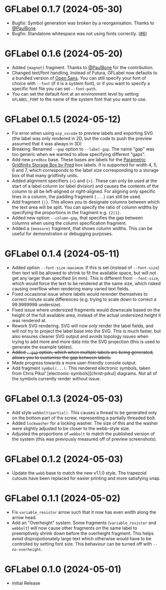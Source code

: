 # GFLabel 0.1.7 (2024-05-30)

- Bugfix: Symbol generation was broken by a reorganisation. Thanks to [@PaulBone](https://github.com/PaulBone).
- Bugfix: Standalone whitespace was not using fonts correctly. ([#6](https://github.com/ndevenish/gflabel/issues/6))

# GFLabel 0.1.6 (2024-05-20)

- Added `{magnet}` fragment. Thanks to [@PaulBone](https://github.com/PaulBone)
  for the contribution.
- Changed text/font handling. Instead of Futura, GFLabel now defaults to a
  bundled version of [Open Sans][opensans]. You can still specify your
  font of choice with `--font` (if it is a system font), or if you want to
  specify a specific font file you can set `--font-path`.
- You can set the default font at an environment level by setting `GFLABEL_FONT`
  to the name of the system font that you want to use.

[opensans]: https://github.com/googlefonts/opensans

# GFLabel 0.1.5 (2024-05-12)

- Fix error when using `ocp_vscode` to preview labels and exporting SVG (the
  label was only rendered in 2D, but the code to push the preview assumed that
  it was always in 3D)
- Breaking: Renamed `--gap` option to `--label-gap`. The name "gap" was too
  generic when we wanted to allow specifying different "gaps".
- Add new `predbox` base. These bases are labels for the [Parametric Gridfinity Storage Box by Pred][predbox]
  box labels. It is supported for width 4, 5, 6 and 7, which corresponds to the
  label size corresponding to a storage box of that many gridfinity units.
- Added alignment specifiers `{<}` and `{>}`. These can only be used at the
  start of a label column (or label division) and causes the contents of the
  column to all be left-aligned or right-aligned. For aligning only specific
  lines in a column, the padding fragment `{...}` can still be used.
- Add fragment `{|}`. This allows you to designate columns between which
  the text area will be split. You can specify the ratio of column widths
  by specifying the proportions in the fragment e.g. `{2|1}`.
- Added new option `--column-gap`, that specifies the gap between columns when
  using the column specification fragment.
- Added a `{measure}` fragment, that shows column widths. This can be useful
  for demonstration or debugging purposes.

[predbox]: https://www.printables.com/model/543553-gridfinity-storage-box-by-pred-now-parametric

# GFLabel 0.1.4 (2024-05-11)

- Added option `--font-size-maximum`. If this is set (instead of `--font-size`)
  then text will be allowed to shrink to fit the available space, but will not
  get any larger than specified (in mm). This is different from `--font-size`,
  which would force the text to be rendered at the same size, which risked
  causing overflow when rendering many varied text fields.
- Fixed occasional issue where labels would rerender themselves to correct
  minute scale differences (e.g. trying to scale down to correct a 99.9999999
  undersize).
- Fixed issue where undersized fragments would downscale based on the height of
  the full available area, instead of the actual undersized height it was
  rendered at.
- Rework SVG rendering. SVG will now _only_ render the label fields, and will
  not try to project the label base into the SVG. This is much faster, but also
  ensures cleaner SVG output and avoids topology issues when trying to add more
  and more data into the SVG projection (this is used to generate the example
  tables).
- ~~Added `--gap` option, which when multiple labels are being generated, allows
  you to customise the gap between labels.~~
- Made progress towards a more user-friendly console output.
- Add fragment `symbol(...)`. This rendered electronic symbols, taken from
  Chris Pikul' [electronic-symbols][christ-pikul] diagrams. Not all of the
  symbols currently render without issue.

[chris-pikul]: https://github.com/chris-pikul/electronic-symbols

# GFLabel 0.1.3 (2024-05-03)

- Add style `webbolt(partial)`. This causes a thread to be generated only on
  the bottom part of the screw, representing a partially threaded bolt.
- Added `lockwasher` for a locking washer. The size of this and the washer
  were slightly adjusted to be closer to the webb-style size.
- Adjusted the proportions of `webbolt` to match the published version of the
  system (this was previously measured off of preview screenshots).

# GFLabel 0.1.2 (2024-05-03)

- Update the `webb` base to match the new v1.1.0 style. The trapezoid cutouts
  have been replaced for easier printing and more satisfying snap.

# GFLabel 0.1.1 (2024-05-02)

- Fix `variable_resistor` arrow such that it now has even width along the
  arrow head.
- Add an "Overheight" system. Some fragments (`variable_resistor` and
  `webbolt`) will now cause other fragments on the same label to preemptively
  shrink down before the overheight fragment. This helps avoid
  dispropotionately large text which otherwise would have to be controlled by
  setting font size. This behaviour can be turned off with `--no-overheight`.


# GFLabel 0.1.0 (2024-05-01)
- Initial Release


